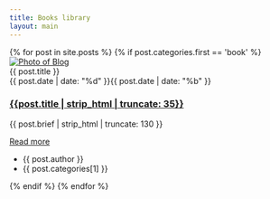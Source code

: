 ```yaml
---
title: Books library
layout: main
---
```

<section>
    <div class="row">
        {% for post in site.posts %}
            {% if post.categories.first == 'book' %}
                <div class="col-lg-4 col-md-6 mb-2-6">
                    <article class="card card-style2">
                        <div class="card-img">
                        <div class="fill hoverwrap">
                            <a class="image-wrapper image-zoom cboxElement" href="{{post.url}}">
                                <img src="{{post.img}}" class="rounded-top" alt="Photo of Blog">
                            </a>
                            <div class="hovercap">{{ post.title }}</div>
                        </div>
                            <div class="date"><span>{{ post.date | date: "%d" }}</span>{{ post.date | date: "%b" }}</div>
                        </div>
                        <div class="card-body">
                            <h3 class="h4"><a href="{{post.url}}" title="{{ post.title }}">{{post.title | strip_html | truncate: 35}}</a></h3>
                            <p class="display-30">{{ post.brief | strip_html | truncate: 130 }}</p>
                            <a href="{{post.url}}" class="btn"><i class="fa fa-angle-double-right"></i> Read more</a>
                        </div>
                        <div class="card-footer">
                            <ul>
                            <li><i class="fa fa-user-circle-o"></i> {{ post.author }}</li>                            
                            <li ><i class="fa fa-tags"></i><span class="category">{{ post.categories[1] }}</span></li>
                            </ul>
                        </div>
                    </article>
                </div>
            {% endif %}
        {% endfor %}
    </div>
</section>